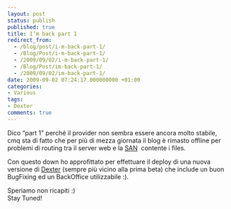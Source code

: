 ```yaml
---
layout: post
status: publish
published: true
title: I’m back part 1
redirect_from: 
  - /blog/post/i-m-back-part-1/
  - /Blog/Post/i-m-back-part-1/
  - /2009/09/02/i-m-back-part-1/
  - /Blog/Post/im-back-part-1/
  - /2009/09/02/im-back-part-1/
date: 2009-09-02 07:24:17.000000000 +01:00
categories:
- Various
tags:
- Dexter
comments: true
---
```

<p>
	Dico &ldquo;part 1&rdquo; perch&eacute; il provider non sembra essere ancora molto stabile, cmq sta di fatto che per pi&ugrave; di mezza giornata il blog &egrave; rimasto offline per problemi di routing tra il server web e la <a href="http://en.wikipedia.org/wiki/Storage_area_network" rel="nofollow" target="_blank" title="SAN (Storage area network)">SAN</a>&nbsp; contente i files.</p>
<p>
	Con questo down ho approfittato per effettuare il deploy di una nuova versione di <a href="http://imperugo.tostring.it/About/Dexter" target="_blank" title="Dexter Blog Engine">Dexter</a> (sempre pi&ugrave; vicino alla prima beta) che include un buon BugFixing ed un BackOffice utilizzabile :).</p>
<p>
	Speriamo non ricapiti :) <br />
	Stay Tuned!</p>
